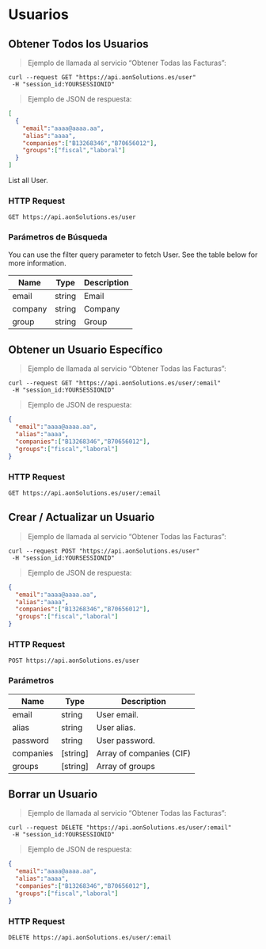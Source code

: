 # Usuarios

## Obtener Todos los Usuarios

> Ejemplo de llamada al servicio “Obtener Todas las Facturas”:

```shell
curl --request GET "https://api.aonSolutions.es/user"
 -H "session_id:YOURSESSIONID"
```

> Ejemplo de JSON de respuesta:

```json
[
  {
    "email":"aaaa@aaaa.aa",
    "alias":"aaaa",
    "companies":["B13268346","B70656012"],
    "groups":["fiscal","laboral"]
  }
]
```

List all User.

### HTTP Request

`GET https://api.aonSolutions.es/user`

### Parámetros de Búsqueda

You can use the filter query parameter to fetch User. See the table below for more information.

| Name |  Type  | Description |
|------|--------|-------------|
| email | string | Email |
| company | string | Company |
| group | string | Group |

## Obtener un Usuario Específico

> Ejemplo de llamada al servicio “Obtener Todas las Facturas”:

```shell
curl --request GET "https://api.aonSolutions.es/user/:email"
 -H "session_id:YOURSESSIONID"
```

> Ejemplo de JSON de respuesta:

```json
{
  "email":"aaaa@aaaa.aa",
  "alias":"aaaa",
  "companies":["B13268346","B70656012"],
  "groups":["fiscal","laboral"]
}
```

### HTTP Request

`GET https://api.aonSolutions.es/user/:email`

## Crear / Actualizar un Usuario

> Ejemplo de llamada al servicio “Obtener Todas las Facturas”:

```shell
curl --request POST "https://api.aonSolutions.es/user"
 -H "session_id:YOURSESSIONID"
```

> Ejemplo de JSON de respuesta:

```json
{
  "email":"aaaa@aaaa.aa",
  "alias":"aaaa",
  "companies":["B13268346","B70656012"],
  "groups":["fiscal","laboral"]
}
```

### HTTP Request

`POST https://api.aonSolutions.es/user`

### Parámetros

| Name |  Type  | Description |
|------|--------|-------------|
| email | string | User email. |
| alias | string | User alias. |
| password | string | User password. |
| companies | [string] | Array of companies (CIF) |
| groups | [string] | Array of groups |

## Borrar un Usuario

> Ejemplo de llamada al servicio “Obtener Todas las Facturas”:

```shell
curl --request DELETE "https://api.aonSolutions.es/user/:email"
 -H "session_id:YOURSESSIONID"
```

> Ejemplo de JSON de respuesta:

```json
{
  "email":"aaaa@aaaa.aa",
  "alias":"aaaa",
  "companies":["B13268346","B70656012"],
  "groups":["fiscal","laboral"]
}
```

### HTTP Request

`DELETE https://api.aonSolutions.es/user/:email`
